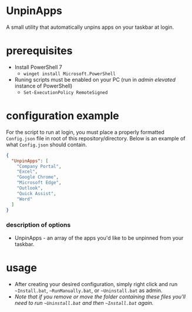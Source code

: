 # UnpinApps

A small utility that automatically unpins apps on your taskbar at login.

# prerequisites

- Install PowerShell 7
  - `winget install Microsoft.PowerShell`
- Runing scripts must be enabled on your PC (run in _admin elevated_ instance of PowerShell)
  - `Set-ExecutionPolicy RemoteSigned`

# configuration example

For the script to run at login, you must place a properly formatted `Config.json` file in root of this repository/directory. Below is an example of what `Config.json` should contain.

```json
{
  "UnpinApps": [
    "Company Portal",
    "Excel",
    "Google Chrome",
    "Microsoft Edge",
    "Outlook",
    "Quick Assist",
    "Word"
  ]
}
```

### description of options

- UnpinApps - an array of the apps you'd like to be unpinned from your taskbar.

# usage
- After creating your desired configuration, simply right click and run `~Install.bat`, `~RunManually.bat`, or `~Uninstall.bat` as admin.
- *Note that if you remove or move the folder containing these files you'll need to run `~Uninstall.bat` and then `~Install.bat` again.*
